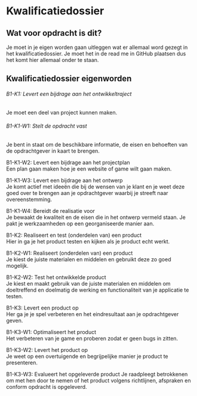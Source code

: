 Kwalificatiedossier
=====================

Wat voor opdracht is dit?
-------------------------

Je moet in je eigen worden gaan uitleggen wat er allemaal word gezegt in het kwalificatiedossier.
Je moet het in de read me in GitHub plaatsen dus het komt hier allemaal onder te staan.

Kwalificatiedossier eigenworden
-----------------

###### B1-K1:  Levert een bijdrage aan het ontwikkeltraject 
Je moet een deel van project kunnen maken.

###### B1-K1-W1:  Stelt de opdracht vast    
Je bent in staat om de beschikbare informatie, de eisen en behoeften van de opdrachtgever in kaart te brengen.

B1-K1-W2:  Levert een bijdrage aan het projectplan    
Een plan gaan maken hoe je een website of game wilt gaan maken.

B1-K1-W3:  Levert een bijdrage aan het ontwerp      
Je komt actief met ideeën die bij de wensen van je klant en je weet deze goed over te brengen aan je opdrachtgever waarbij je streeft naar overeenstemming.

B1-K1-W4:  Bereidt de realisatie voor    
Je bewaakt de kwaliteit en de eisen die in het ontwerp vermeld staan.
Je pakt je werkzaamheden op een georganiseerde manier aan.

B1-K2:  Realiseert en test (onderdelen van) een product   
Hier in ga je het product testen en kijken als je product echt werkt.

B1-K2-W1:  Realiseert (onderdelen van) een product    
Je kiest de juiste materialen en middelen en gebruikt deze zo goed mogelijk.

B1-K2-W2:  Test het ontwikkelde product   
Je kiest en maakt gebruik van de juiste materialen en middelen om doeltreffend en doelmatig de werking en functionaliteit van je applicatie te testen.
 
B1-K3:  Levert een product op    
Her ga je je spel verbeteren en het eindresultaat aan je opdrachtgever geven.

B1-K3-W1:  Optimaliseert het product   
Het verbeteren van je game en proberen zodat er geen bugs in zitten.

B1-K3-W2:  Levert het product op    
Je weet op een overtuigende en begrijpelijke manier je product te presenteren.

B1-K3-W3:  Evalueert het opgeleverde product
Je raadpleegt betrokkenen om met hen door te nemen of het product volgens richtlijnen, afspraken en conform opdracht is opgeleverd.

